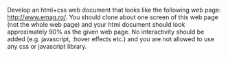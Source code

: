 Develop an html+css web document that looks like the following web page: http://www.emag.ro/. 
You should clone about one screen of this web page (not the whole web page) and your html document should look approximately 90% as the given web page. 
No interactivity should be added (e.g. javascript, :hover effects etc.) and you are not allowed to use any css or javascript library.

